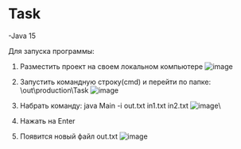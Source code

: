 # Task
-Java 15

Для запуска программы:
1. Разместить проект на своем локальном компьютере
   ![image](https://github.com/Pars89/Task/assets/74140385/074fd5c4-ca6f-4bb9-b163-9fb336def7bd)

2. Запустить командную строку(cmd) и перейти по папке: \out\production\Task
![image](https://github.com/Pars89/Task/assets/74140385/e3392728-6d84-4352-9ab0-bdf3e5b432d7)

3. Набрать команду: java Main -i out.txt in1.txt in2.txt 
![image](https://github.com/Pars89/Task/assets/74140385/c551dfa5-0be9-4585-9dc2-0fe3065abfb5)\
4. Нажать на Enter
5. Появится новый файл out.txt
   ![image](https://github.com/Pars89/Task/assets/74140385/3ef3b621-54fa-454b-9ddc-51ef0ed513d6)


